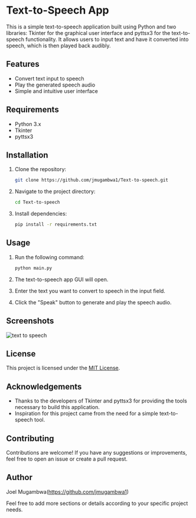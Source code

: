 # Text-to-Speech App

This is a simple text-to-speech application built using Python and two libraries: Tkinter for the graphical user interface and pyttsx3 for the text-to-speech functionality. It allows users to input text and have it converted into speech, which is then played back audibly.

## Features

- Convert text input to speech
- Play the generated speech audio
- Simple and intuitive user interface

## Requirements

- Python 3.x
- Tkinter
- pyttsx3

## Installation

1. Clone the repository:

    ```bash
    git clone https://github.com/jmugambwa1/Text-to-speech.git
    ```

2. Navigate to the project directory:

    ```bash
    cd Text-to-speech
    ```

3. Install dependencies:

    ```bash
    pip install -r requirements.txt
    ```

## Usage

1. Run the following command:

    ```bash
    python main.py
    ```

2. The text-to-speech app GUI will open.
3. Enter the text you want to convert to speech in the input field.
4. Click the "Speak" button to generate and play the speech audio.

## Screenshots

![text to speech](https://github.com/jmugambwa1/Text-to-speech/assets/157279590/f6f02ce1-080f-4a64-bed4-1d9f89ca3bff)



## License

This project is licensed under the [MIT License](LICENSE).

## Acknowledgements

- Thanks to the developers of Tkinter and pyttsx3 for providing the tools necessary to build this application.
- Inspiration for this project came from the need for a simple text-to-speech tool.

## Contributing

Contributions are welcome! If you have any suggestions or improvements, feel free to open an issue or create a pull request.

## Author

Joel Mugambwa(https://github.com/jmugambwa1)

Feel free to add more sections or details according to your specific project needs.
